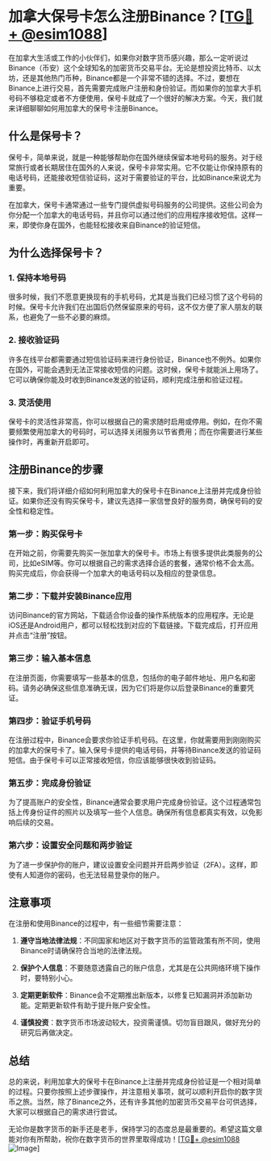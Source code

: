 # 加拿大保号卡怎么注册Binance？[[TG💪+ @esim1088](https://t.me/s/esim1088)]

在加拿大生活或工作的小伙伴们，如果你对数字货币感兴趣，那么一定听说过Binance（币安）这个全球知名的加密货币交易平台。无论是想投资比特币、以太坊，还是其他热门币种，Binance都是一个非常不错的选择。不过，要想在Binance上进行交易，首先需要完成账户注册和身份验证。而如果你的加拿大手机号码不够稳定或者不方便使用，保号卡就成了一个很好的解决方案。今天，我们就来详细聊聊如何用加拿大的保号卡注册Binance。

## 什么是保号卡？

保号卡，简单来说，就是一种能够帮助你在国外继续保留本地号码的服务。对于经常旅行或者长期居住在国外的人来说，保号卡非常实用。它不仅能让你保持原有的电话号码，还能接收短信验证码，这对于需要验证的平台，比如Binance来说尤为重要。

在加拿大，保号卡通常通过一些专门提供虚拟号码服务的公司提供。这些公司会为你分配一个加拿大的电话号码，并且你可以通过他们的应用程序接收短信。这样一来，即使你身在国外，也能轻松接收来自Binance的验证短信。

## 为什么选择保号卡？

### 1. **保持本地号码**
   很多时候，我们不愿意更换现有的手机号码，尤其是当我们已经习惯了这个号码的时候。保号卡允许我们在出国后仍然保留原来的号码，这不仅方便了家人朋友的联系，也避免了一些不必要的麻烦。

### 2. **接收验证码**
   许多在线平台都需要通过短信验证码来进行身份验证，Binance也不例外。如果你在国外，可能会遇到无法正常接收短信的问题。这时候，保号卡就能派上用场了。它可以确保你能及时收到Binance发送的验证码，顺利完成注册和验证过程。

### 3. **灵活使用**
   保号卡的灵活性非常高，你可以根据自己的需求随时启用或停用。例如，在你不需要频繁使用加拿大的号码时，可以选择关闭服务以节省费用；而在你需要进行某些操作时，再重新开启即可。

## 注册Binance的步骤

接下来，我们将详细介绍如何利用加拿大的保号卡在Binance上注册并完成身份验证。如果你还没有购买保号卡，建议先选择一家信誉良好的服务商，确保号码的安全性和稳定性。

### 第一步：购买保号卡

在开始之前，你需要先购买一张加拿大的保号卡。市场上有很多提供此类服务的公司，比如eSIM等。你可以根据自己的需求选择合适的套餐，通常价格不会太高。购买完成后，你会获得一个加拿大的电话号码以及相应的登录信息。

### 第二步：下载并安装Binance应用

访问Binance的官方网站，下载适合你设备的操作系统版本的应用程序。无论是iOS还是Android用户，都可以轻松找到对应的下载链接。下载完成后，打开应用并点击“注册”按钮。

### 第三步：输入基本信息

在注册页面，你需要填写一些基本的信息，包括你的电子邮件地址、用户名和密码。请务必确保这些信息准确无误，因为它们将是你以后登录Binance的重要凭证。

### 第四步：验证手机号码

在注册过程中，Binance会要求你验证手机号码。在这里，你就需要用到刚刚购买的加拿大的保号卡了。输入保号卡提供的电话号码，并等待Binance发送的验证码短信。由于保号卡可以正常接收短信，你应该能够很快收到验证码。

### 第五步：完成身份验证

为了提高账户的安全性，Binance通常会要求用户完成身份验证。这个过程通常包括上传身份证件的照片以及填写一些个人信息。确保所有信息都真实有效，以免影响后续的交易。

### 第六步：设置安全问题和两步验证

为了进一步保护你的账户，建议设置安全问题并开启两步验证（2FA）。这样，即使有人知道你的密码，也无法轻易登录你的账户。

## 注意事项

在注册和使用Binance的过程中，有一些细节需要注意：

1. **遵守当地法律法规**：不同国家和地区对于数字货币的监管政策有所不同，使用Binance时请确保符合当地的法律法规。
   
2. **保护个人信息**：不要随意透露自己的账户信息，尤其是在公共网络环境下操作时，要特别小心。

3. **定期更新软件**：Binance会不定期推出新版本，以修复已知漏洞并添加新功能。定期更新软件有助于提升账户安全性。

4. **谨慎投资**：数字货币市场波动较大，投资需谨慎。切勿盲目跟风，做好充分的研究后再做决定。

## 总结

总的来说，利用加拿大的保号卡在Binance上注册并完成身份验证是一个相对简单的过程。只要你按照上述步骤操作，并注意相关事项，就可以顺利开启你的数字货币之旅。当然，除了Binance之外，还有许多其他的加密货币交易平台可供选择，大家可以根据自己的需求进行尝试。

无论你是数字货币的新手还是老手，保持学习的态度总是最重要的。希望这篇文章能对你有所帮助，祝你在数字货币的世界里取得成功！[[TG💪+ @esim1088](https://t.me/s/esim1088) ![Image](https://i.postimg.cc/4NQfJmqS/Snipaste-2025-05-13-00-14-12.png)]